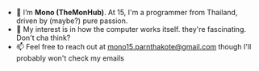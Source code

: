 - 👋 I’m **Mono (TheMonHub)**. At 15, I'm a programmer from Thailand, driven by (maybe?) pure passion.
- 👀 My interest is in how the computer works itself. they're fascinating. Don't cha think?
- 📫 Feel free to reach out at mono15.parnthakote@gmail.com though I'll probably won't check my emails
